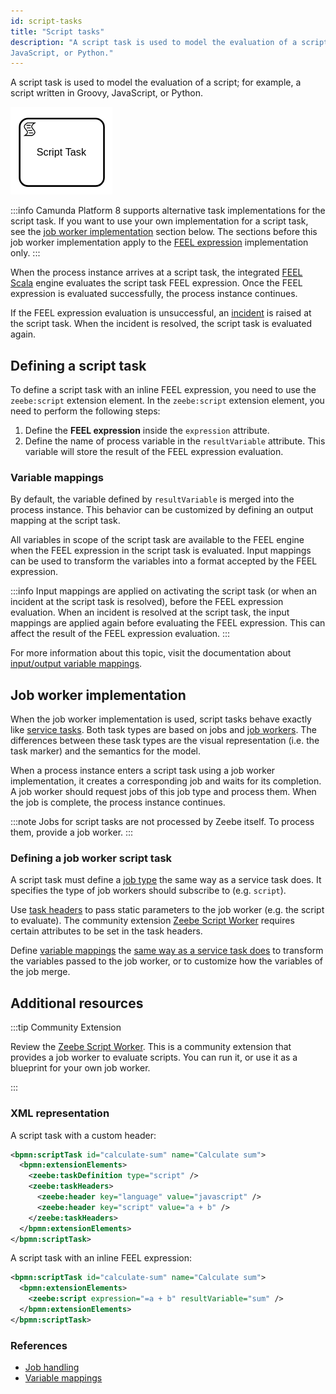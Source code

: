 ```yaml
---
id: script-tasks
title: "Script tasks"
description: "A script task is used to model the evaluation of a script; for example, a script written in Groovy,
JavaScript, or Python."
---
```


A script task is used to model the evaluation of a script; for example, a script written in Groovy,
JavaScript, or Python.

![task](assets/script-task.png)

:::info
Camunda Platform 8 supports alternative task implementations for the script task. If you want to use your own
implementation for a script task, see the [job worker implementation](#job-worker-implementation) section below. The
sections before this job worker implementation apply to the [FEEL expression](/components/modeler/feel/language-guide/feel-expressions-introduction.md)
implementation only.
:::

When the process instance arrives at a script task, the integrated [FEEL Scala](https://github.com/camunda/feel-scala)
engine evaluates the script task FEEL expression. Once the FEEL expression is evaluated successfully, the process
instance continues.

If the FEEL expression evaluation is unsuccessful, an [incident](/components/concepts/incidents.md) is
raised at the script task. When the incident is resolved, the script task is evaluated again.

## Defining a script task

To define a script task with an inline FEEL expression, you need to use the `zeebe:script` extension element. In the
`zeebe:script` extension element, you need to perform the following steps:

1. Define the **FEEL expression** inside the `expression` attribute.
1. Define the name of process variable in the `resultVariable` attribute. This variable will store the result of the
   FEEL expression evaluation.

### Variable mappings

By default, the variable defined by `resultVariable` is merged into the process instance. This behavior can be
customized by defining an output mapping at the script task.

All variables in scope of the script task are available to the FEEL engine when the FEEL expression in the script task
is evaluated. Input mappings can be used to transform the variables into a format accepted by the FEEL expression.

:::info
Input mappings are applied on activating the script task (or when an incident at the script task is resolved), before
the FEEL expression evaluation. When an incident is resolved at the script task, the input mappings are applied again
before evaluating the FEEL expression. This can affect the result of the FEEL expression evaluation.
:::

For more information about this topic, visit the documentation about [input/output variable mappings](/components/concepts/variables.md#inputoutput-variable-mappings).

## Job worker implementation

When the job worker implementation is used, script tasks behave exactly like [service tasks](/components/modeler/bpmn/service-tasks/service-tasks.md).
Both task types are based on jobs and [job workers](/components/concepts/job-workers.md). The
differences between these task types are the visual representation (i.e. the task marker) and the
semantics for the model.

When a process instance enters a script task using a job worker implementation, it creates a corresponding job and waits
for its completion. A job worker should request jobs of this job type and process them. When the job is complete, the
process instance continues.

:::note
Jobs for script tasks are not processed by Zeebe itself. To process them, provide a job worker.
:::

### Defining a job worker script task

A script task must define a [job type](/components/modeler/bpmn/service-tasks/service-tasks.md#task-definition) the
same way as a service task does. It specifies the type of job workers should subscribe to (e.g. `script`).

Use [task headers](/components/modeler/bpmn/service-tasks/service-tasks.md#task-headers) to pass static parameters to
the job worker (e.g. the script to evaluate). The community extension [Zeebe Script Worker](https://github.com/camunda-community-hub/zeebe-script-worker)
requires certain attributes to be set in the task headers.

Define [variable mappings](/components/concepts/variables.md#inputoutput-variable-mappings)
the [same way as a service task does](/components/modeler/bpmn/service-tasks/service-tasks.md#variable-mappings)
to transform the variables passed to the job worker, or to customize how the variables of the job merge.

## Additional resources

:::tip Community Extension

Review the [Zeebe Script Worker](https://github.com/camunda-community-hub/zeebe-script-worker). This is a
community extension that provides a job worker to evaluate scripts. You can run it, or use it as a
blueprint for your own job worker.

:::

### XML representation

A script task with a custom header:

```xml
<bpmn:scriptTask id="calculate-sum" name="Calculate sum">
  <bpmn:extensionElements>
    <zeebe:taskDefinition type="script" />
    <zeebe:taskHeaders>
      <zeebe:header key="language" value="javascript" />
      <zeebe:header key="script" value="a + b" />
    </zeebe:taskHeaders>
  </bpmn:extensionElements>
</bpmn:scriptTask>
```

A script task with an inline FEEL expression:

```xml
<bpmn:scriptTask id="calculate-sum" name="Calculate sum">
  <bpmn:extensionElements>
    <zeebe:script expression="=a + b" resultVariable="sum" />
  </bpmn:extensionElements>
</bpmn:scriptTask>
```

### References

- [Job handling](/components/concepts/job-workers.md)
- [Variable mappings](/components/concepts/variables.md#inputoutput-variable-mappings)
